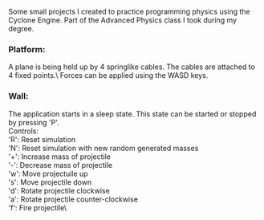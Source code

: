Some small projects I created to practice programming physics using the Cyclone Engine. Part of the Advanced Physics class I took during my degree.


### Platform:
A plane is being held up by 4 springlike cables. The cables are attached to 4 fixed points.\ 
Forces can be applied using the WASD keys.

### Wall:
The application starts in a sleep state. This state can be started or stopped by pressing 'P'.\
	Controls:\
	'R': Reset simulation\
	'N': Reset simulation with new random generated masses\
	'+': Increase mass of projectile\
	'-': Decrease mass of projectile\
	'w': Move projectuile up\
	's': Move projectile down\
	'd': Rotate projectile clockwise\
	'a': Rotate projectile counter-clockwise\
	'f': Fire projectile\
